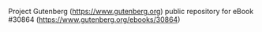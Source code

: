 Project Gutenberg (https://www.gutenberg.org) public repository for eBook #30864 (https://www.gutenberg.org/ebooks/30864)
